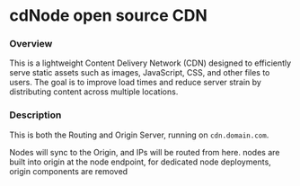# cdNode open source CDN

### Overview
This is a lightweight Content Delivery Network (CDN) designed to efficiently serve static assets such as images, JavaScript, CSS, and other files to users. The goal is to improve load times and reduce server strain by distributing content across multiple locations.

### Description
This is both the Routing and Origin Server, running on `cdn.domain.com`.

Nodes will sync to the Origin, and IPs will be routed from here.
nodes are built into origin at the node endpoint, for dedicated node deployments, origin components are removed